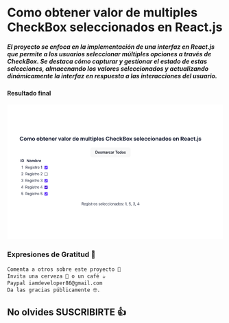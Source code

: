 # Como obtener valor de multiples CheckBox seleccionados en React.js

##### El proyecto se enfoca en la implementación de una interfaz en React.js que permite a los usuarios seleccionar múltiples opciones a través de CheckBox. Se destaca cómo capturar y gestionar el estado de estas selecciones, almacenando los valores seleccionados y actualizando dinámicamente la interfaz en respuesta a las interacciones del usuario.

#### Resultado final

![](https://raw.githubusercontent.com/urian121/imagenes-proyectos-github/master/obtener-valor-de-multiples-checkbox-seleccionados-en-reactjs_optimized.png)

### Expresiones de Gratitud 🎁

    Comenta a otros sobre este proyecto 📢
    Invita una cerveza 🍺 o un café ☕
    Paypal iamdeveloper86@gmail.com
    Da las gracias públicamente 🤓.

## No olvides SUSCRIBIRTE 👍
